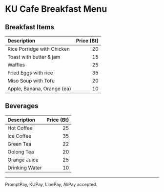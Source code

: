 # KU Cafe Breakfast Menu

## Breakfast Items

| Description                | Price (Bt) |
|:---------------------------|-----:|
| Rice Porridge with Chicken |  20  |
| Toast with butter & jam    |  15  |
| Waffles                    |  25  |
| Fried Eggs with rice       |  35  |
| Miso Soup with Tofu        |  20  |
| Apple, Banana, Orange (ea) |  10  |

## Beverages

| Description                | Price (Bt) |
|:---------------------------|-----:|
| Hot Coffee                 |  25  |
| Ice Coffee                 |  35  |
| Green Tea                  |  22  |
| Oolong Tea                 |  20  |
| Orange Juice               |  25  |
| Drinking Water             |  10  |

---

PromptPay, KUPay, LinePay, AliPay accepted.
